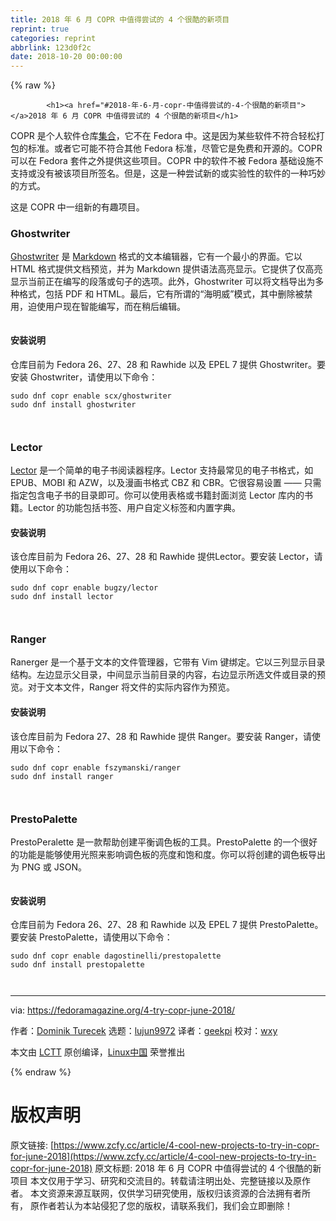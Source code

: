 ```yaml
---
title: 2018 年 6 月 COPR 中值得尝试的 4 个很酷的新项目
reprint: true
categories: reprint
abbrlink: 123d0f2c
date: 2018-10-20 00:00:00
---
```


{% raw %}

            <h1><a href="#2018-年-6-月-copr-中值得尝试的-4-个很酷的新项目"></a>2018 年 6 月 COPR 中值得尝试的 4 个很酷的新项目</h1>
<p>COPR 是个人软件仓库<a href="https://copr.fedorainfracloud.org/">集合</a>，它不在 Fedora 中。这是因为某些软件不符合轻松打包的标准。或者它可能不符合其他 Fedora 标准，尽管它是免费和开源的。COPR 可以在 Fedora 套件之外提供这些项目。COPR 中的软件不被 Fedora 基础设施不支持或没有被该项目所签名。但是，这是一种尝试新的或实验性的软件的一种巧妙的方式。</p>
<p>这是 COPR 中一组新的有趣项目。</p>
<h3><a href="#ghostwriter"></a>Ghostwriter</h3>
<p><a href="http://wereturtle.github.io/ghostwriter/">Ghostwriter</a> 是 <a href="https://daringfireball.net/">Markdown</a> 格式的文本编辑器，它有一个最小的界面。它以 HTML 格式提供文档预览，并为 Markdown 提供语法高亮显示。它提供了仅高亮显示当前正在编写的段落或句子的选项。此外，Ghostwriter 可以将文档导出为多种格式，包括 PDF 和 HTML。最后，它有所谓的“海明威”模式，其中删除被禁用，迫使用户现在智能编写，而在稍后编辑。</p>
<p><a href="https://camo.githubusercontent.com/26500a6301ba6a67dfc87f2daa9906cbae137c3b/68747470733a2f2f6665646f72616d6167617a696e652e6f72672f77702d636f6e74656e742f75706c6f6164732f323031382f30352f67686f73747772697465722e706e67"><img src="https://p0.ssl.qhimg.com/t01695d6bdaaaacb11f.png" alt=""></a></p>
<h4><a href="#安装说明"></a>安装说明</h4>
<p>仓库目前为 Fedora 26、27、28 和 Rawhide 以及 EPEL 7 提供 Ghostwriter。要安装 Ghostwriter，请使用以下命令：</p>
<pre><code class="hljs mipsasm">sudo dnf copr enable <span class="hljs-keyword">scx/ghostwriter
</span>sudo dnf <span class="hljs-keyword">install </span>ghostwriter

</code></pre><h3><a href="#lector"></a>Lector</h3>
<p><a href="https://github.com/BasioMeusPuga/Lector">Lector</a> 是一个简单的电子书阅读器程序。Lector 支持最常见的电子书格式，如 EPUB、MOBI 和 AZW，以及漫画书格式 CBZ 和 CBR。它很容易设置 —— 只需指定包含电子书的目录即可。你可以使用表格或书籍封面浏览 Lector 库内的书籍。Lector 的功能包括书签、用户自定义标签和内置字典。<a href="https://camo.githubusercontent.com/6908e84648e4734d0c4938d00a038983708c3bb9/68747470733a2f2f6665646f72616d6167617a696e652e6f72672f77702d636f6e74656e742f75706c6f6164732f323031382f30352f6c6563746f722e706e67"><img src="https://p0.ssl.qhimg.com/t013b1aa1568861340a.png" alt=""></a></p>
<h4><a href="#安装说明-1"></a>安装说明</h4>
<p>该仓库目前为 Fedora 26、27、28 和 Rawhide 提供Lector。要安装 Lector，请使用以下命令：</p>
<pre><code class="hljs mipsasm">sudo dnf copr enable <span class="hljs-keyword">bugzy/lector
</span>sudo dnf <span class="hljs-keyword">install </span>lector

</code></pre><h3><a href="#ranger"></a>Ranger</h3>
<p>Ranerger 是一个基于文本的文件管理器，它带有 Vim 键绑定。它以三列显示目录结构。左边显示父目录，中间显示当前目录的内容，右边显示所选文件或目录的预览。对于文本文件，Ranger 将文件的实际内容作为预览。<a href="https://camo.githubusercontent.com/773eb2ecac30c7bfe79c8edee1bdd5f1164a6a21/68747470733a2f2f6665646f72616d6167617a696e652e6f72672f77702d636f6e74656e742f75706c6f6164732f323031382f30352f72616e6765722e706e67"><img src="https://p0.ssl.qhimg.com/t01b46921dd5f7c0f66.png" alt=""></a></p>
<h4><a href="#安装说明-2"></a>安装说明</h4>
<p>该仓库目前为 Fedora 27、28 和 Rawhide 提供 Ranger。要安装 Ranger，请使用以下命令：</p>
<pre><code class="hljs routeros">sudo dnf copr <span class="hljs-builtin-name">enable</span> fszymanski/ranger
sudo dnf install ranger

</code></pre><h3><a href="#prestopalette"></a>PrestoPalette</h3>
<p>PrestoPeralette 是一款帮助创建平衡调色板的工具。PrestoPalette 的一个很好的功能是能够使用光照来影响调色板的亮度和饱和度。你可以将创建的调色板导出为 PNG 或 JSON。</p>
<p><a href="https://camo.githubusercontent.com/e03f52300991127f145ade6acf6c55fe5e27aa45/68747470733a2f2f6665646f72616d6167617a696e652e6f72672f77702d636f6e74656e742f75706c6f6164732f323031382f30352f70726573746f70616c657474652e706e67"><img src="https://p0.ssl.qhimg.com/t0135748f99e21319d9.png" alt=""></a></p>
<h4><a href="#安装说明-3"></a>安装说明</h4>
<p>仓库目前为 Fedora 26、27、28 和 Rawhide 以及 EPEL 7 提供 PrestoPalette。要安装 PrestoPalette，请使用以下命令：</p>
<pre><code class="hljs routeros">sudo dnf copr <span class="hljs-builtin-name">enable</span> dagostinelli/prestopalette
sudo dnf install prestopalette

</code></pre><hr>
<p>via: <a href="https://fedoramagazine.org/4-try-copr-june-2018/">https://fedoramagazine.org/4-try-copr-june-2018/</a></p>
<p>作者：<a href="https://fedoramagazine.org">Dominik Turecek</a> 选题：<a href="https://github.com/lujun9972">lujun9972</a> 译者：<a href="https://github.com/geekpi">geekpi</a> 校对：<a href="https://github.com/wxy">wxy</a></p>
<p>本文由 <a href="https://github.com/LCTT/TranslateProject">LCTT</a> 原创编译，<a href="https://linux.cn/">Linux中国</a> 荣誉推出</p>

          
{% endraw %}

# 版权声明
原文链接: [https://www.zcfy.cc/article/4-cool-new-projects-to-try-in-copr-for-june-2018](https://www.zcfy.cc/article/4-cool-new-projects-to-try-in-copr-for-june-2018)
原文标题: 2018 年 6 月 COPR 中值得尝试的 4 个很酷的新项目
本文仅用于学习、研究和交流目的。转载请注明出处、完整链接以及原作者。
本文资源来源互联网，仅供学习研究使用，版权归该资源的合法拥有者所有，
原作者若认为本站侵犯了您的版权，请联系我们，我们会立即删除！
